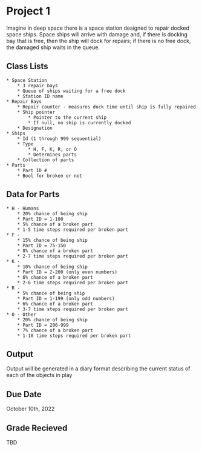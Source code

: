 # Project 1
Imagine in deep space there is a space station designed to repair docked space ships. Space ships will arrive with damage and, if there is docking bay that is free, then the ship will dock for repairs; if there is no free dock, the damaged ship waits in the queue.

## Class Lists
	* Space Station
		* 3 repair bays
		* Queue of ships waiting for a free dock
		* Station ID name
	* Repair Bays 
		* Repair counter - measures dock time until ship is fully repaired
		* Ship pointer 
			* Pointer to the current ship
			* If null, no ship is currently docked
		* Designation
	* Ships
		* Id (1 through 999 sequential)
		* Type 
			* H, F, K, R, or O
			* Determines parts 
		* Collection of parts
	* Parts
		* Part ID #
		* Bool for broken or not

## Data for Parts
	* H - Humans
		* 20% chance of being ship
		* Part ID = 1-100
		* 5% chance of a broken part
		* 1-5 time steps required per broken part
	* F -  
		* 15% chance of being ship
		* Part ID = 75-150  
		* 8% chance of a broken part
		* 2-7 time steps required per broken part
	* K - 
		* 10% chance of being ship  
		* Part ID = 2-200 (only even numbers)
		* 6% chance of a broken part
		* 2-6 time steps required per broken part
	* R -   
		* 5% chance of being ship
		* Part ID = 1-199 (only odd numbers)
		* 6% chance of a broken part
		* 3-7 time steps required per broken part
	* O - Other
		* 20% chance of being ship
		* Part ID = 200-999  
		* 7% chance of a broken part
		* 1-10 time steps required per broken part

## Output
Output will be generated in a diary format describing the current status of each of the objects in play

## Due Date
October 10th, 2022

## Grade Recieved
TBD